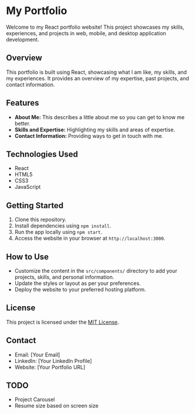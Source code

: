 # My Portfolio

Welcome to my React portfolio website! This project showcases my skills, experiences, and projects in web, mobile, and desktop application development.

## Overview

This portfolio is built using React, showcasing what I am like, my skills, and my experiences. It provides an overview of my expertise, past projects, and contact information.

## Features

- **About Me:** This describes a little about me so you can get to know me better.
- **Skills and Expertise:** Highlighting my skills and areas of expertise.
- **Contact Information:** Providing ways to get in touch with me.

## Technologies Used

- React
- HTML5
- CSS3
- JavaScript

## Getting Started

1. Clone this repository.
2. Install dependencies using `npm install`.
3. Run the app locally using `npm start`.
4. Access the website in your browser at `http://localhost:3000`.

## How to Use

- Customize the content in the `src/components/` directory to add your projects, skills, and personal information.
- Update the styles or layout as per your preferences.
- Deploy the website to your preferred hosting platform.

## License

This project is licensed under the [MIT License](LICENSE).

## Contact

- Email: [Your Email]
- LinkedIn: [Your LinkedIn Profile]
- Website: [Your Portfolio URL]

## TODO
- Project Carousel
- Resume size based on screen size